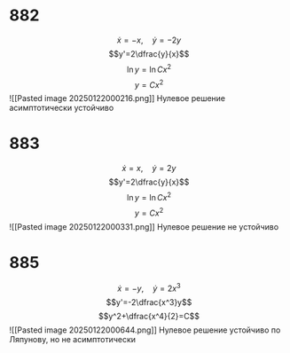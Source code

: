 # 882
$$\dot{x}=-x,\quad\dot{y}=-2y$$
$$y'=2\dfrac{y}{x}$$
$$\ln y=\ln Cx^2$$
$$y=Cx^2$$
![[Pasted image 20250122000216.png]]
Нулевое решение асимптотически устойчиво

# 883
$$\dot{x}=x,\quad\dot{y}=2y$$
$$y'=2\dfrac{y}{x}$$
$$\ln y=\ln Cx^2$$
$$y=Cx^2$$
![[Pasted image 20250122000331.png]]
Нулевое решение не устойчиво

# 885
$$\dot{x}=-y,\quad\dot{y}=2x^3$$
$$y'=-2\dfrac{x^3}y$$
$$y^2+\dfrac{x^4}{2}=C$$
![[Pasted image 20250122000644.png]]
Нулевое решение устойчиво по Ляпунову, но не асимптотически